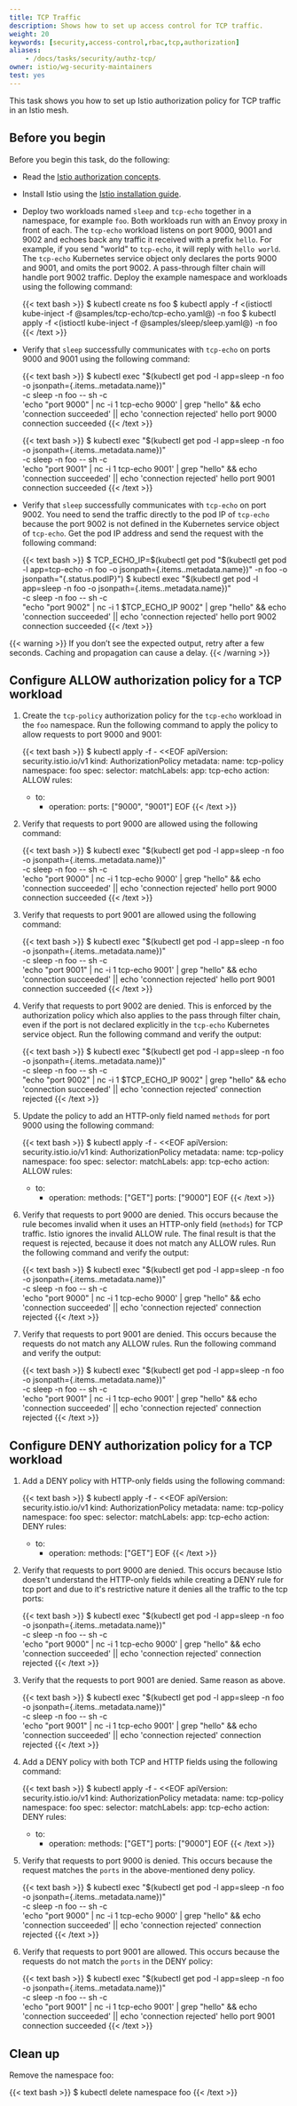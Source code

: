 ```yaml
---
title: TCP Traffic
description: Shows how to set up access control for TCP traffic.
weight: 20
keywords: [security,access-control,rbac,tcp,authorization]
aliases:
    - /docs/tasks/security/authz-tcp/
owner: istio/wg-security-maintainers
test: yes
---
```


This task shows you how to set up Istio authorization policy for TCP traffic in an Istio mesh.

## Before you begin

Before you begin this task, do the following:

* Read the [Istio authorization concepts](/docs/concepts/security/#authorization).

* Install Istio using the [Istio installation guide](/docs/setup/install/istioctl/).

* Deploy two workloads named `sleep` and `tcp-echo` together in a namespace, for example `foo`.
  Both workloads run with an Envoy proxy in front of each. The `tcp-echo` workload listens on port
  9000, 9001 and 9002 and echoes back any traffic it received with a prefix `hello`.
  For example, if you send "world" to `tcp-echo`, it will reply with `hello world`.
  The `tcp-echo` Kubernetes service object only declares the ports 9000 and 9001, and
  omits the port 9002. A pass-through filter chain will handle port 9002 traffic.
  Deploy the example namespace and workloads using the following command:

    {{< text bash >}}
    $ kubectl create ns foo
    $ kubectl apply -f <(istioctl kube-inject -f @samples/tcp-echo/tcp-echo.yaml@) -n foo
    $ kubectl apply -f <(istioctl kube-inject -f @samples/sleep/sleep.yaml@) -n foo
    {{< /text >}}

* Verify that `sleep` successfully communicates with `tcp-echo` on ports 9000 and 9001
  using the following command:

    {{< text bash >}}
    $ kubectl exec "$(kubectl get pod -l app=sleep -n foo -o jsonpath={.items..metadata.name})" \
        -c sleep -n foo -- sh -c \
        'echo "port 9000" | nc -i 1 tcp-echo 9000' | grep "hello" && echo 'connection succeeded' || echo 'connection rejected'
    hello port 9000
    connection succeeded
    {{< /text >}}

    {{< text bash >}}
    $ kubectl exec "$(kubectl get pod -l app=sleep -n foo -o jsonpath={.items..metadata.name})" \
        -c sleep -n foo -- sh -c \
        'echo "port 9001" | nc -i 1 tcp-echo 9001' | grep "hello" && echo 'connection succeeded' || echo 'connection rejected'
    hello port 9001
    connection succeeded
    {{< /text >}}

* Verify that `sleep` successfully communicates with `tcp-echo` on port 9002.
   You need to send the traffic directly to the pod IP of `tcp-echo` because the port 9002 is not
   defined in the Kubernetes service object of `tcp-echo`.
   Get the pod IP address and send the request with the following command:

    {{< text bash >}}
    $ TCP_ECHO_IP=$(kubectl get pod "$(kubectl get pod -l app=tcp-echo -n foo -o jsonpath={.items..metadata.name})" -n foo -o jsonpath="{.status.podIP}")
    $ kubectl exec "$(kubectl get pod -l app=sleep -n foo -o jsonpath={.items..metadata.name})" \
        -c sleep -n foo -- sh -c \
        "echo \"port 9002\" | nc -i 1 $TCP_ECHO_IP 9002" | grep "hello" && echo 'connection succeeded' || echo 'connection rejected'
    hello port 9002
    connection succeeded
    {{< /text >}}

{{< warning >}}
If you don’t see the expected output, retry after a few seconds. Caching and propagation can cause a delay.
{{< /warning >}}

## Configure ALLOW authorization policy for a TCP workload

1. Create the `tcp-policy` authorization policy for the `tcp-echo` workload in the `foo` namespace.
   Run the following command to apply the policy to allow requests to port 9000 and 9001:

    {{< text bash >}}
    $ kubectl apply -f - <<EOF
    apiVersion: security.istio.io/v1
    kind: AuthorizationPolicy
    metadata:
      name: tcp-policy
      namespace: foo
    spec:
      selector:
        matchLabels:
          app: tcp-echo
      action: ALLOW
      rules:
      - to:
        - operation:
            ports: ["9000", "9001"]
    EOF
    {{< /text >}}

1. Verify that requests to port 9000 are allowed using the following command:

    {{< text bash >}}
    $ kubectl exec "$(kubectl get pod -l app=sleep -n foo -o jsonpath={.items..metadata.name})" \
        -c sleep -n foo -- sh -c \
        'echo "port 9000" | nc -i 1 tcp-echo 9000' | grep "hello" && echo 'connection succeeded' || echo 'connection rejected'
    hello port 9000
    connection succeeded
    {{< /text >}}

1. Verify that requests to port 9001 are allowed using the following command:

    {{< text bash >}}
    $ kubectl exec "$(kubectl get pod -l app=sleep -n foo -o jsonpath={.items..metadata.name})" \
        -c sleep -n foo -- sh -c \
        'echo "port 9001" | nc -i 1 tcp-echo 9001' | grep "hello" && echo 'connection succeeded' || echo 'connection rejected'
    hello port 9001
    connection succeeded
    {{< /text >}}

1. Verify that requests to port 9002 are denied. This is enforced by the authorization
   policy which also applies to the pass through filter chain, even if the port is not declared
   explicitly in the `tcp-echo` Kubernetes service object. Run the following command and verify the output:

    {{< text bash >}}
    $ kubectl exec "$(kubectl get pod -l app=sleep -n foo -o jsonpath={.items..metadata.name})" \
        -c sleep -n foo -- sh -c \
        "echo \"port 9002\" | nc -i 1 $TCP_ECHO_IP 9002" | grep "hello" && echo 'connection succeeded' || echo 'connection rejected'
    connection rejected
    {{< /text >}}

1. Update the policy to add an HTTP-only field named `methods` for port 9000 using the following command:

    {{< text bash >}}
    $ kubectl apply -f - <<EOF
    apiVersion: security.istio.io/v1
    kind: AuthorizationPolicy
    metadata:
      name: tcp-policy
      namespace: foo
    spec:
      selector:
        matchLabels:
          app: tcp-echo
      action: ALLOW
      rules:
      - to:
        - operation:
            methods: ["GET"]
            ports: ["9000"]
    EOF
    {{< /text >}}

1. Verify that requests to port 9000 are denied. This occurs because the rule becomes invalid when
   it uses an HTTP-only field (`methods`) for TCP traffic. Istio ignores the invalid ALLOW rule.
   The final result is that the request is rejected, because it does not match any ALLOW rules.
   Run the following command and verify the output:

    {{< text bash >}}
    $ kubectl exec "$(kubectl get pod -l app=sleep -n foo -o jsonpath={.items..metadata.name})" \
        -c sleep -n foo -- sh -c \
        'echo "port 9000" | nc -i 1 tcp-echo 9000' | grep "hello" && echo 'connection succeeded' || echo 'connection rejected'
    connection rejected
    {{< /text >}}

1. Verify that requests to port 9001 are denied. This occurs because the requests do not match any
   ALLOW rules. Run the following command and verify the output:

    {{< text bash >}}
    $ kubectl exec "$(kubectl get pod -l app=sleep -n foo -o jsonpath={.items..metadata.name})" \
        -c sleep -n foo -- sh -c \
        'echo "port 9001" | nc -i 1 tcp-echo 9001' | grep "hello" && echo 'connection succeeded' || echo 'connection rejected'
    connection rejected
    {{< /text >}}

## Configure DENY authorization policy for a TCP workload

1. Add a DENY policy with HTTP-only fields using the following command:

    {{< text bash >}}
    $ kubectl apply -f - <<EOF
    apiVersion: security.istio.io/v1
    kind: AuthorizationPolicy
    metadata:
      name: tcp-policy
      namespace: foo
    spec:
      selector:
        matchLabels:
          app: tcp-echo
      action: DENY
      rules:
      - to:
        - operation:
            methods: ["GET"]
    EOF
    {{< /text >}}

1. Verify that requests to port 9000 are denied. This occurs because Istio doesn't understand the
   HTTP-only fields while creating a DENY rule for tcp port and due to it's restrictive nature it denies all the traffic to the tcp ports:

    {{< text bash >}}
    $ kubectl exec "$(kubectl get pod -l app=sleep -n foo -o jsonpath={.items..metadata.name})" \
        -c sleep -n foo -- sh -c \
        'echo "port 9000" | nc -i 1 tcp-echo 9000' | grep "hello" && echo 'connection succeeded' || echo 'connection rejected'
    connection rejected
    {{< /text >}}

1. Verify that the requests to port 9001 are denied. Same reason as above.

    {{< text bash >}}
    $ kubectl exec "$(kubectl get pod -l app=sleep -n foo -o jsonpath={.items..metadata.name})" \
        -c sleep -n foo -- sh -c \
        'echo "port 9001" | nc -i 1 tcp-echo 9001' | grep "hello" && echo 'connection succeeded' || echo 'connection rejected'
    connection rejected
    {{< /text >}}

1. Add a DENY policy with both TCP and HTTP fields using the following command:

    {{< text bash >}}
    $ kubectl apply -f - <<EOF
    apiVersion: security.istio.io/v1
    kind: AuthorizationPolicy
    metadata:
      name: tcp-policy
      namespace: foo
    spec:
      selector:
        matchLabels:
          app: tcp-echo
      action: DENY
      rules:
      - to:
        - operation:
            methods: ["GET"]
            ports: ["9000"]
    EOF
    {{< /text >}}

1. Verify that requests to port 9000 is denied. This occurs because the request matches the `ports` in the above-mentioned deny policy.

    {{< text bash >}}
    $ kubectl exec "$(kubectl get pod -l app=sleep -n foo -o jsonpath={.items..metadata.name})" \
        -c sleep -n foo -- sh -c \
        'echo "port 9000" | nc -i 1 tcp-echo 9000' | grep "hello" && echo 'connection succeeded' || echo 'connection rejected'
    connection rejected
    {{< /text >}}

1. Verify that requests to port 9001 are allowed. This occurs because the requests do not match
   the `ports` in the DENY policy:

    {{< text bash >}}
    $ kubectl exec "$(kubectl get pod -l app=sleep -n foo -o jsonpath={.items..metadata.name})" \
        -c sleep -n foo -- sh -c \
        'echo "port 9001" | nc -i 1 tcp-echo 9001' | grep "hello" && echo 'connection succeeded' || echo 'connection rejected'
    hello port 9001
    connection succeeded
    {{< /text >}}

## Clean up

Remove the namespace foo:

{{< text bash >}}
$ kubectl delete namespace foo
{{< /text >}}
